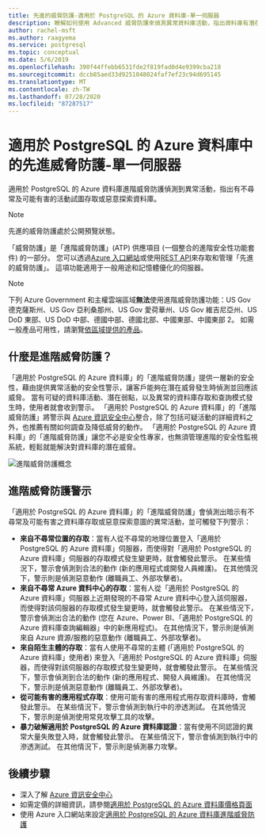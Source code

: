 ```yaml
---
title: 先進的威脅防護-適用於 PostgreSQL 的 Azure 資料庫-單一伺服器
description: 瞭解如何使用 Advanced 威脅防護來偵測異常資料庫活動，指出資料庫有潛在的安全性威脅。
author: rachel-msft
ms.author: raagyema
ms.service: postgresql
ms.topic: conceptual
ms.date: 5/6/2019
ms.openlocfilehash: 390f44ffebb6531fde2f819fad0d4e9399cba218
ms.sourcegitcommit: dccb85aed33d9251048024faf7ef23c94d695145
ms.translationtype: MT
ms.contentlocale: zh-TW
ms.lasthandoff: 07/28/2020
ms.locfileid: "87287517"
---
```

# <a name="advanced-threat-protection-in-azure-database-for-postgresql---single-server"></a>適用於 PostgreSQL 的 Azure 資料庫中的先進威脅防護-單一伺服器

適用於 PostgreSQL 的 Azure 資料庫進階威脅防護偵測到異常活動，指出有不尋常及可能有害的活動試圖存取或惡意探索資料庫。

> [!NOTE]
> 先進的威脅防護處於公開預覽狀態。

「威脅防護」是「進階威脅防護」(ATP) 供應項目 (一個整合的進階安全性功能套件) 的一部分。 您可以透過[Azure 入口網站](https://portal.azure.com)或使用[REST API](/rest/api/postgresql)來存取和管理「先進的威脅防護」。 這項功能適用于一般用途和記憶體優化的伺服器。

> [!NOTE]
> 下列 Azure Government 和主權雲端區域**無法**使用進階威脅防護功能：US Gov 德克薩斯州、US Gov 亞利桑那州、US Gov 愛荷華州、US Gov 維吉尼亞州、US DoD 東部、US DoD 中部、德國中部、德國北部、中國東部、中國東部 2。 如需一般產品可用性，請瀏覽[依區域提供的產品](https://azure.microsoft.com/global-infrastructure/services/)。

## <a name="what-is-advanced-threat-protection"></a>什麼是進階威脅防護？

「適用於 PostgreSQL 的 Azure 資料庫」的「進階威脅防護」提供一層新的安全性，藉由提供異常活動的安全性警示，讓客戶能夠在潛在威脅發生時偵測並回應該威脅。 當有可疑的資料庫活動、潛在弱點，以及異常的資料庫存取和查詢模式發生時，使用者就會收到警示。 「適用於 PostgreSQL 的 Azure 資料庫」的「進階威脅防護」將警示與 [Azure 資訊安全中心](https://azure.microsoft.com/services/security-center/)整合，除了包括可疑活動的詳細資料之外，也推薦有關如何調查及降低威脅的動作。 「適用於 PostgreSQL 的 Azure 資料庫」的「進階威脅防護」讓您不必是安全性專家，也無須管理進階的安全性監視系統，輕鬆就能解決對資料庫的潛在威脅。 

![進階威脅防護概念](media/concepts-data-access-and-security-threat-protection/advanced-threat-protection-concept.png)

## <a name="advanced-threat-protection-alerts"></a>進階威脅防護警示 
「適用於 PostgreSQL 的 Azure 資料庫」的「進階威脅防護」會偵測出暗示有不尋常及可能有害之資料庫存取或惡意探索意圖的異常活動，並可觸發下列警示：
- **來自不尋常位置的存取**：當有人從不尋常的地理位置登入「適用於 PostgreSQL 的 Azure 資料庫」伺服器，而使得對「適用於 PostgreSQL 的 Azure 資料庫」伺服器的存取模式發生變更時，就會觸發此警示。 在某些情況下，警示會偵測到合法的動作 (新的應用程式或開發人員維護)。 在其他情況下，警示則是偵測惡意動作 (離職員工、外部攻擊者)。
- **來自不尋常 Azure 資料中心的存取**：當有人從「適用於 PostgreSQL 的 Azure 資料庫」伺服器上近期發現的不尋常 Azure 資料中心登入該伺服器，而使得對該伺服器的存取模式發生變更時，就會觸發此警示。 在某些情況下，警示會偵測出合法的動作 (您在 Azure、Power BI、「適用於 PostgreSQL 的 Azure 資料庫查詢編輯器」中的新應用程式)。 在其他情況下，警示則是偵測來自 Azure 資源/服務的惡意動作 (離職員工、外部攻擊者)。
- **來自陌生主體的存取**：當有人使用不尋常的主體 (「適用於 PostgreSQL 的 Azure 資料庫」使用者) 來登入「適用於 PostgreSQL 的 Azure 資料庫」伺服器，而使得對該伺服器的存取模式發生變更時，就會觸發此警示。 在某些情況下，警示會偵測到合法的動作 (新的應用程式、開發人員維護)。 在其他情況下，警示則是偵測惡意動作 (離職員工、外部攻擊者)。
- **從可能有害的應用程式存取**：使用可能有害的應用程式用存取資料庫時，會觸發此警示。 在某些情況下，警示會偵測到執行中的滲透測試。 在其他情況下，警示則是偵測使用常見攻擊工具的攻擊。
- **暴力破解適用於 PostgreSQL 的 Azure 資料庫認證**：當有使用不同認證的異常大量失敗登入時，就會觸發此警示。 在某些情況下，警示會偵測到執行中的滲透測試。 在其他情況下，警示則是偵測暴力攻擊。

## <a name="next-steps"></a>後續步驟

* 深入了解 [Azure 資訊安全中心](https://docs.microsoft.com/azure/security-center/security-center-intro)
* 如需定價的詳細資訊，請參閱[適用於 PostgreSQL 的 Azure 資料庫價格頁面](https://azure.microsoft.com/pricing/details/postgresql/) 
* 使用 Azure 入口網站來設定[適用於 PostgreSQL 的 Azure 資料庫進階威脅防護](howto-database-threat-protection-portal.md)  
